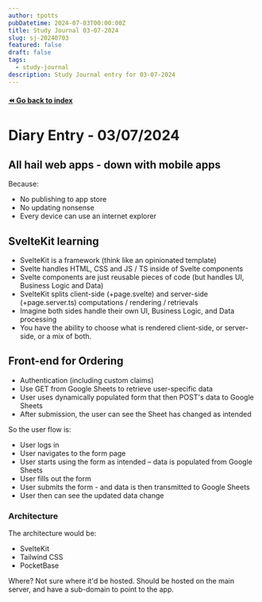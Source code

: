 ```yaml
---
author: tpotts
pubDatetime: 2024-07-03T00:00:00Z
title: Study Journal 03-07-2024
slug: sj-20240703
featured: false
draft: false
tags:
  - study-journal
description: Study Journal entry for 03-07-2024
---
```

#### [:rewind: Go back to index](../@index.md)

# Diary Entry - 03/07/2024

## All hail web apps - down with mobile apps

Because:

- No publishing to app store
- No updating nonsense
- Every device can use an internet explorer

## SvelteKit learning

- SvelteKit is a framework (think like an opinionated template)
- Svelte handles HTML, CSS and JS / TS inside of Svelte components
- Svelte components are just reusable pieces of code (but handles UI, Business Logic and Data)
- SvelteKit splits client-side (+page.svelte) and server-side (+page.server.ts) computations / rendering / retrievals
- Imagine both sides handle their own UI, Business Logic, and Data processing
- You have the ability to choose what is rendered client-side, or server-side, or a mix of both.

## Front-end for Ordering

- Authentication (including custom claims)
- Use GET from Google Sheets to retrieve user-specific data
- User uses dynamically populated form that then POST's data to Google Sheets
- After submission, the user can see the Sheet has changed as intended

So the user flow is:

- User logs in
- User navigates to the form page
- User starts using the form as intended – data is populated from Google Sheets
- User fills out the form
- User submits the form - and data is then transmitted to Google Sheets
- User then can see the updated data change

### Architecture

The architecture would be:

- SvelteKit
- Tailwind CSS
- PocketBase

Where? Not sure where it'd be hosted. Should be hosted on the main server, and have a sub-domain to point to the app.

